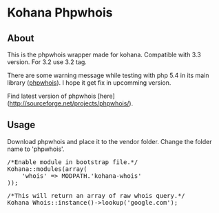 Kohana Phpwhois
===

About
---
This is the phpwhois wrapper made for kohana. Compatible with 3.3 version. For 3.2 use 3.2 tag.

There are some warning message while testing with php 5.4 in its main library ([phpwhois](http://sourceforge.net/projects/phpwhois/)). I hope it get fix in upcomming version. 

Find latest version of phpwhois [here] (http://sourceforge.net/projects/phpwhois/).

Usage
---
Download phpwhois and place it to the vendor folder. Change the folder name to 'phpwhois'.

<pre>
/*Enable module in bootstrap file.*/
Kohana::modules(array(
	'whois' => MODPATH.'kohana-whois'
));
</pre>

<pre>
/*This will return an array of raw whois query.*/
Kohana_Whois::instance()->lookup('google.com'); 
</pre>
